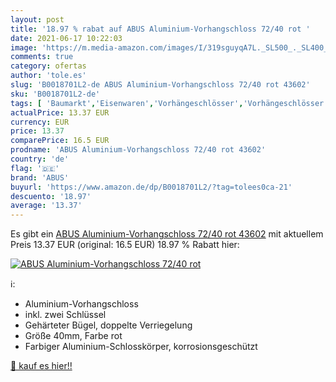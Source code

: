 ```yaml
---
layout: post
title: '18.97 % rabat auf ABUS Aluminium-Vorhangschloss 72/40 rot '
date: 2021-06-17 10:22:03
image: 'https://m.media-amazon.com/images/I/319sguyqA7L._SL500_._SL400_.jpg'
comments: true
category: ofertas
author: 'tole.es'
slug: 'B0018701L2-de ABUS Aluminium-Vorhangschloss 72/40 rot 43602'
sku: 'B0018701L2-de'
tags: [ 'Baumarkt','Eisenwaren','Vorhängeschlösser','Vorhängeschlösser mit Schlüssel','abus', ]
actualPrice: 13.37 EUR
currency: EUR
price: 13.37
comparePrice: 16.5 EUR
prodname: 'ABUS Aluminium-Vorhangschloss 72/40 rot 43602'
country: 'de'
flag: '🇩🇪'
brand: 'ABUS'
buyurl: 'https://www.amazon.de/dp/B0018701L2/?tag=tolees0ca-21'
descuento: '18.97'
average: '13.37'
---
```


Es gibt ein [ABUS Aluminium-Vorhangschloss 72/40 rot 43602](https://www.amazon.de/dp/B0018701L2/?tag=tolees0ca-21) mit aktuellem Preis 13.37 EUR (original: 16.5 EUR) 18.97 % Rabatt hier:

[![ABUS Aluminium-Vorhangschloss 72/40 rot ](https://m.media-amazon.com/images/I/319sguyqA7L._SL500_._SL400_.jpg)](https://www.amazon.de/dp/B0018701L2/?tag=tolees0ca-21)

ℹ️:

- Aluminium-Vorhangschloss
- inkl. zwei Schlüssel
- Gehärteter Bügel, doppelte Verriegelung
- Größe 40mm, Farbe rot
- Farbiger Aluminium-Schlosskörper, korrosionsgeschützt

[🛒 kauf es hier!!](https://www.amazon.de/dp/B0018701L2/?tag=tolees0ca-21)
